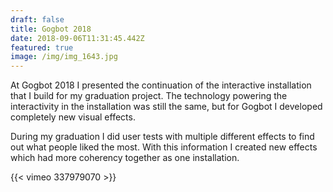 ```yaml
---
draft: false
title: Gogbot 2018
date: 2018-09-06T11:31:45.442Z
featured: true
image: /img/img_1643.jpg
---
```

At Gogbot 2018 I presented the continuation of the interactive installation that I build for my graduation project. The technology powering the interactivity in the installation was still the same, but for Gogbot I developed completely new visual effects. 

During my graduation I did user tests with multiple different effects to find out what people liked the most. With this information I created new effects which had more coherency together as one installation.

{{< vimeo 337979070 >}}
